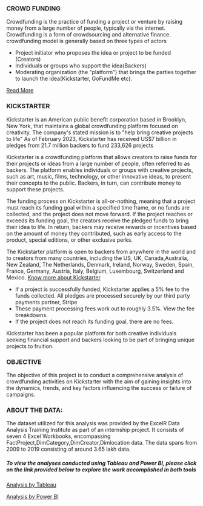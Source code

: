 ### CROWD FUNDING

Crowdfunding is the practice of funding a project or venture by raising money from a large number of people, typically via the internet. Crowdfunding is a form of crowdsourcing and alternative finance. 
 crowdfunding model is generally based on three types of actors 
 
- Project initiator who proposes the idea or project to be funded (Creators) 
- Individuals or groups who support the idea(Backers)
- Moderating organization (the "platform") that brings the parties together to launch the idea(Kickstarter, GoFundMe etc).

[Read More](https://en.wikipedia.org/wiki/Crowdfunding)

### KICKSTARTER

Kickstarter is an American public benefit corporation based in Brooklyn, New York, that maintains a global crowdfunding platform focused on creativity. The company's stated mission is to "help bring creative projects to life"
As of February 2023, Kickstarter has received US$7 billion in pledges from 21.7 million backers to fund 233,626 projects

Kickstarter is a crowdfunding platform that allows creators to raise funds for their projects or ideas from a large number of people, often referred to as backers. The platform enables individuals or groups with creative projects, such as art, music, films, technology, or other innovative ideas, to present their concepts to the public. Backers, in turn, can contribute money to support these projects.

The funding process on Kickstarter is all-or-nothing, meaning that a project must reach its funding goal within a specified time frame,  or no funds are collected, and the project does not move forward. If the project reaches or exceeds its funding goal, the creators receive the pledged funds to bring their idea to life. In return, backers may receive rewards or incentives based on the amount of money they contributed, such as early access to the product, special editions, or other exclusive perks.

The Kickstarter platform is open to backers from anywhere in the world and to creators from many countries, including the US, UK, Canada,Australia, New Zealand, The Netherlands, Denmark, Ireland, Norway, Sweden, Spain, France, Germany, Austria, Italy, Belgium, Luxembourg, Switzerland and Mexico. [Know more about Kickstarter](https://en.wikipedia.org/wiki/Kickstarter)

- If a project is successfully funded, Kickstarter applies a 5% fee to the funds collected. All pledges are processed securely by our third party payments partner, Stripe
- These payment processing fees work out to roughly 3.5%. View the fee breakdowns. 
- If the project does not reach its funding goal, there are no fees. 

Kickstarter has been a popular platform for both creative individuals seeking financial support and backers looking to be part of bringing unique projects to fruition.

### OBJECTIVE

The objective of this project is to conduct a comprehensive analysis of crowdfunding activities on Kickstarter with the aim of gaining insights into the dynamics, trends, and key factors influencing the success or failure of campaigns.

### ABOUT THE DATA:
The dataset utilized for this analysis was provided by the ExcelR Data Analysis Training Institute as part of an internship project. It consists of seven 4 Excel Workbooks, encompassing FactProject,DimCategory,DimCreator,Dimlocation data. The data spans from 2009 to 2019 consisting of around 3.65 lakh data.

##### To view the analyses conducted using Tableau and Power BI, please click on the link provided below to explore the work accomplished in both tools 
[Analysis by Tableau](Tableau.md) 

[Analysis by Power BI](PowerBI.md)
